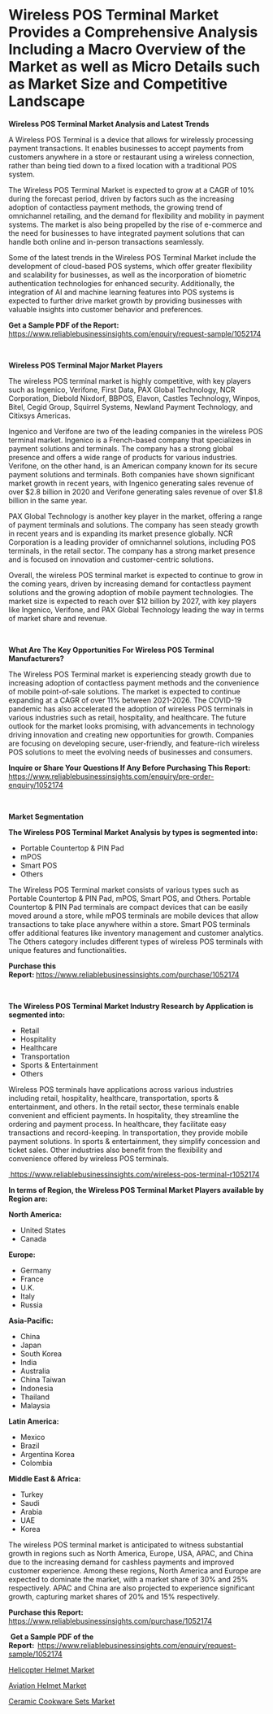 <p><h1>Wireless POS Terminal Market Provides a Comprehensive Analysis Including a Macro Overview of the Market as well as Micro Details such as Market Size and Competitive Landscape</h1></p><p><strong>Wireless POS Terminal Market Analysis and Latest Trends</strong></p>
<p><p>A Wireless POS Terminal is a device that allows for wirelessly processing payment transactions. It enables businesses to accept payments from customers anywhere in a store or restaurant using a wireless connection, rather than being tied down to a fixed location with a traditional POS system.</p><p>The Wireless POS Terminal Market is expected to grow at a CAGR of 10% during the forecast period, driven by factors such as the increasing adoption of contactless payment methods, the growing trend of omnichannel retailing, and the demand for flexibility and mobility in payment systems. The market is also being propelled by the rise of e-commerce and the need for businesses to have integrated payment solutions that can handle both online and in-person transactions seamlessly.</p><p>Some of the latest trends in the Wireless POS Terminal Market include the development of cloud-based POS systems, which offer greater flexibility and scalability for businesses, as well as the incorporation of biometric authentication technologies for enhanced security. Additionally, the integration of AI and machine learning features into POS systems is expected to further drive market growth by providing businesses with valuable insights into customer behavior and preferences.</p></p>
<p><strong>Get a Sample PDF of the Report:&nbsp;</strong> <a href="https://www.reliablebusinessinsights.com/enquiry/request-sample/1052174">https://www.reliablebusinessinsights.com/enquiry/request-sample/1052174</a></p>
<p>&nbsp;</p>
<p><strong>Wireless POS Terminal Major Market Players</strong></p>
<p><p>The wireless POS terminal market is highly competitive, with key players such as Ingenico, Verifone, First Data, PAX Global Technology, NCR Corporation, Diebold Nixdorf, BBPOS, Elavon, Castles Technology, Winpos, Bitel, Cegid Group, Squirrel Systems, Newland Payment Technology, and Citixsys Americas.</p><p>Ingenico and Verifone are two of the leading companies in the wireless POS terminal market. Ingenico is a French-based company that specializes in payment solutions and terminals. The company has a strong global presence and offers a wide range of products for various industries. Verifone, on the other hand, is an American company known for its secure payment solutions and terminals. Both companies have shown significant market growth in recent years, with Ingenico generating sales revenue of over $2.8 billion in 2020 and Verifone generating sales revenue of over $1.8 billion in the same year.</p><p>PAX Global Technology is another key player in the market, offering a range of payment terminals and solutions. The company has seen steady growth in recent years and is expanding its market presence globally. NCR Corporation is a leading provider of omnichannel solutions, including POS terminals, in the retail sector. The company has a strong market presence and is focused on innovation and customer-centric solutions.</p><p>Overall, the wireless POS terminal market is expected to continue to grow in the coming years, driven by increasing demand for contactless payment solutions and the growing adoption of mobile payment technologies. The market size is expected to reach over $12 billion by 2027, with key players like Ingenico, Verifone, and PAX Global Technology leading the way in terms of market share and revenue.</p></p>
<p>&nbsp;</p>
<p><strong>What Are The Key Opportunities For Wireless POS Terminal Manufacturers?</strong></p>
<p><p>The Wireless POS Terminal market is experiencing steady growth due to increasing adoption of contactless payment methods and the convenience of mobile point-of-sale solutions. The market is expected to continue expanding at a CAGR of over 11% between 2021-2026. The COVID-19 pandemic has also accelerated the adoption of wireless POS terminals in various industries such as retail, hospitality, and healthcare. The future outlook for the market looks promising, with advancements in technology driving innovation and creating new opportunities for growth. Companies are focusing on developing secure, user-friendly, and feature-rich wireless POS solutions to meet the evolving needs of businesses and consumers.</p></p>
<p><strong>Inquire or Share Your Questions If Any Before Purchasing This Report:</strong> <a href="https://www.reliablebusinessinsights.com/enquiry/pre-order-enquiry/1052174">https://www.reliablebusinessinsights.com/enquiry/pre-order-enquiry/1052174</a></p>
<p>&nbsp;</p>
<p><strong>Market Segmentation</strong></p>
<p><strong>The Wireless POS Terminal Market Analysis by types is segmented into:</strong></p>
<p><ul><li>Portable Countertop & PIN Pad</li><li>mPOS</li><li>Smart POS</li><li>Others</li></ul></p>
<p><p>The Wireless POS Terminal market consists of various types such as Portable Countertop & PIN Pad, mPOS, Smart POS, and Others. Portable Countertop & PIN Pad terminals are compact devices that can be easily moved around a store, while mPOS terminals are mobile devices that allow transactions to take place anywhere within a store. Smart POS terminals offer additional features like inventory management and customer analytics. The Others category includes different types of wireless POS terminals with unique features and functionalities.</p></p>
<p><strong>Purchase this Report:&nbsp;</strong><a href="https://www.reliablebusinessinsights.com/purchase/1052174">https://www.reliablebusinessinsights.com/purchase/1052174</a></p>
<p>&nbsp;</p>
<p><strong>The Wireless POS Terminal Market Industry Research by Application is segmented into:</strong></p>
<p><ul><li>Retail</li><li>Hospitality</li><li>Healthcare</li><li>Transportation</li><li>Sports & Entertainment</li><li>Others</li></ul></p>
<p><p>Wireless POS terminals have applications across various industries including retail, hospitality, healthcare, transportation, sports & entertainment, and others. In the retail sector, these terminals enable convenient and efficient payments. In hospitality, they streamline the ordering and payment process. In healthcare, they facilitate easy transactions and record-keeping. In transportation, they provide mobile payment solutions. In sports & entertainment, they simplify concession and ticket sales. Other industries also benefit from the flexibility and convenience offered by wireless POS terminals.</p></p>
<p><a href="https://www.reliablebusinessinsights.com/wireless-pos-terminal-r1052174">&nbsp;https://www.reliablebusinessinsights.com/wireless-pos-terminal-r1052174</a></p>
<p><strong>In terms of Region, the Wireless POS Terminal Market Players available by Region are:</strong></p>
<p>
    <p> <strong> North America: </strong>
        <ul>
            <li>United States</li>
            <li>Canada</li>
        </ul>
        </p> 
    <p> <strong> Europe: </strong>
        <ul>
            <li>Germany</li>
            <li>France</li>
            <li>U.K.</li>
            <li>Italy</li>
            <li>Russia</li>
        </ul>
        </p> 
    <p> <strong> Asia-Pacific: </strong>
        <ul>
            <li>China</li>
            <li>Japan</li>
            <li>South Korea</li>
            <li>India</li>
            <li>Australia</li>
            <li>China Taiwan</li>
            <li>Indonesia</li>
            <li>Thailand</li>
            <li>Malaysia</li>
        </ul>
        </p> 
    <p> <strong> Latin America: </strong>
        <ul>
            <li>Mexico</li>
            <li>Brazil</li>
            <li>Argentina Korea</li>
            <li>Colombia</li>
        </ul>
        </p> 
    <p> <strong> Middle East & Africa: </strong>
        <ul>
            <li>Turkey</li>
            <li>Saudi</li>
            <li>Arabia</li>
            <li>UAE</li>
            <li>Korea</li>
        </ul>
    </p>
    </p>
<p><p>The wireless POS terminal market is anticipated to witness substantial growth in regions such as North America, Europe, USA, APAC, and China due to the increasing demand for cashless payments and improved customer experience. Among these regions, North America and Europe are expected to dominate the market, with a market share of 30% and 25% respectively. APAC and China are also projected to experience significant growth, capturing market shares of 20% and 15% respectively.</p></p>
<p><strong>Purchase this Report: </strong><a href="https://www.reliablebusinessinsights.com/purchase/1052174">https://www.reliablebusinessinsights.com/purchase/1052174</a></p>
<p>&nbsp;<strong>Get a Sample PDF of the Report:&nbsp;&nbsp;</strong><a href="https://www.reliablebusinessinsights.com/enquiry/request-sample/1052174">https://www.reliablebusinessinsights.com/enquiry/request-sample/1052174</a></p>
<p><strong></strong></p>
<p><p><a href="https://github.com/jaidynmorantestelletmjzya/Market-Research-Report-List-3/blob/main/helicopter-helmet-market.md">Helicopter Helmet Market</a></p><p><a href="https://github.com/ruddyyedelwadw/Market-Research-Report-List-3/blob/main/aviation-helmet-market.md">Aviation Helmet Market</a></p><p><a href="https://github.com/juniordelafrance/Market-Research-Report-List-3/blob/main/ceramic-cookware-sets-market.md">Ceramic Cookware Sets Market</a></p></p>